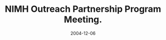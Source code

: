 ---
title: "NIMH Outreach Partnership Program Meeting."
project_id: 
date: 2004-12-06
conference_id: ""
presenters:
   - peter_bandettini
summary: "<p>NIMH Outreach Partnership Program Meeting.</p>"
file: /assets/presentations/T145.pdf
filename: T145.pdf
layout: presentation
---